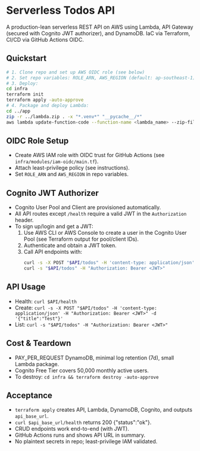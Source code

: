 
# Serverless Todos API

A production-lean serverless REST API on AWS using Lambda, API Gateway (secured with Cognito JWT authorizer), and DynamoDB. IaC via Terraform, CI/CD via GitHub Actions OIDC.

## Quickstart

```sh
# 1. Clone repo and set up AWS OIDC role (see below)
# 2. Set repo variables: ROLE_ARN, AWS_REGION (default: ap-southeast-1)
# 3. Deploy:
cd infra
terraform init
terraform apply -auto-approve
# 4. Package and deploy Lambda:
cd ../app
zip -r ../lambda.zip . -x "*.venv*" "__pycache__/*"
aws lambda update-function-code --function-name <lambda_name> --zip-file fileb://../lambda.zip --region <region>
```

## OIDC Role Setup
- Create AWS IAM role with OIDC trust for GitHub Actions (see `infra/modules/iam-oidc/main.tf`).
- Attach least-privilege policy (see instructions).
- Set `ROLE_ARN` and `AWS_REGION` in repo variables.

## Cognito JWT Authorizer
- Cognito User Pool and Client are provisioned automatically.
- All API routes except `/health` require a valid JWT in the `Authorization` header.
- To sign up/login and get a JWT:
	1. Use AWS CLI or AWS Console to create a user in the Cognito User Pool (see Terraform output for pool/client IDs).
	2. Authenticate and obtain a JWT token.
	3. Call API endpoints with:
		 ```sh
		 curl -s -X POST "$API/todos" -H 'content-type: application/json' -H "Authorization: Bearer <JWT>" -d '{"title":"Test"}'
		 curl -s "$API/todos" -H "Authorization: Bearer <JWT>"
		 ```

## API Usage
- Health: `curl $API/health`
- Create: `curl -s -X POST "$API/todos" -H 'content-type: application/json' -H "Authorization: Bearer <JWT>" -d '{"title":"Test"}'`
- List: `curl -s "$API/todos" -H "Authorization: Bearer <JWT>"`

## Cost & Teardown
- PAY_PER_REQUEST DynamoDB, minimal log retention (7d), small Lambda package.
- Cognito Free Tier covers 50,000 monthly active users.
- To destroy: `cd infra && terraform destroy -auto-approve`

## Acceptance
- `terraform apply` creates API, Lambda, DynamoDB, Cognito, and outputs `api_base_url`.
- `curl $api_base_url/health` returns 200 {"status":"ok"}.
- CRUD endpoints work end-to-end (with JWT).
- GitHub Actions runs and shows API URL in summary.
- No plaintext secrets in repo; least-privilege IAM validated.
